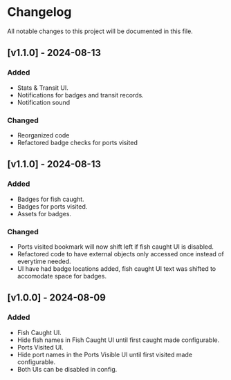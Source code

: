 # Changelog

All notable changes to this project will be documented in this file.

## [v1.1.0] - 2024-08-13

### Added
- Stats & Transit UI.
- Notifications for badges and transit records.
- Notification sound

### Changed
- Reorganized code
- Refactored badge checks for ports visited

## [v1.1.0] - 2024-08-13

### Added

- Badges for fish caught.
- Badges for ports visited.
- Assets for badges.

### Changed

- Ports visited bookmark will now shift left if fish caught UI is disabled.
- Refactored code to have external objects only accessed once instead of everytime needed.
- UI have had badge locations added, fish caught UI text was shifted to accomodate space for badges.

## [v1.0.0] - 2024-08-09

### Added

- Fish Caught UI.
- Hide fish names in Fish Caught UI until first caught made configurable.
- Ports Visited UI.
- Hide port names in the Ports Visible UI until first visited made configurable.
- Both UIs can be disabled in config.